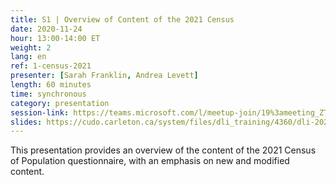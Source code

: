 ```yaml
---
title: S1 | Overview of Content of the 2021 Census
date: 2020-11-24
hour: 13:00-14:00 ET
weight: 2
lang: en
ref: 1-census-2021
presenter: [Sarah Franklin, Andrea Levett]
length: 60 minutes
time: synchronous
category: presentation
session-link: https://teams.microsoft.com/l/meetup-join/19%3ameeting_ZTM4NzM5YTUtZDIyMi00OTkwLWI1YTYtMjk0OWRlZjliMWU3%40thread.v2/0?context=%7b%22Tid%22%3a%22258f1f99-ee3d-42c7-bfc5-7af1b2343e02%22%2c%22Oid%22%3a%22453f2523-0463-455c-94fd-041235866d35%22%7d
slides: https://cudo.carleton.ca/system/files/dli_training/4360/dli-2021-census-content.pptx
---
```

This presentation provides an overview of the content of the 2021 Census of Population questionnaire, with an emphasis on new and modified content.
